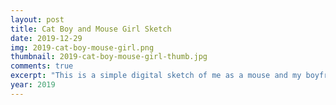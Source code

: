 ```yaml
---
layout: post
title: Cat Boy and Mouse Girl Sketch
date: 2019-12-29
img: 2019-cat-boy-mouse-girl.png
thumbnail: 2019-cat-boy-mouse-girl-thumb.jpg
comments: true
excerpt: "This is a simple digital sketch of me as a mouse and my boyfriend as a cat. :3"
year: 2019
---
```

